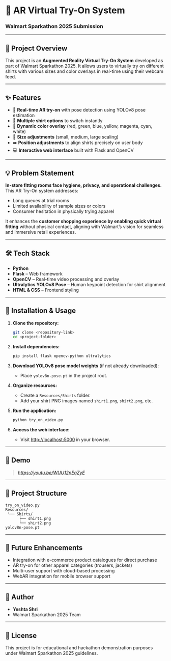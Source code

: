 # 👕 AR Virtual Try-On System

### Walmart Sparkathon 2025 Submission

---

## 🚀 Project Overview

This project is an **Augmented Reality Virtual Try-On System** developed as part of Walmart Sparkathon 2025. It allows users to virtually try on different shirts with various sizes and color overlays in real-time using their webcam feed.

---

## ✨ Features

* 🔴 **Real-time AR try-on** with pose detection using YOLOv8 pose estimation
* 👕 **Multiple shirt options** to switch instantly
* 🎨 **Dynamic color overlay** (red, green, blue, yellow, magenta, cyan, white)
* 📏 **Size adjustments** (small, medium, large scaling)
* ➡️ **Position adjustments** to align shirts precisely on user body
* 💻 **Interactive web interface** built with Flask and OpenCV

---

## 💡 Problem Statement

**In-store fitting rooms face hygiene, privacy, and operational challenges.**
This AR Try-On system addresses:

* Long queues at trial rooms
* Limited availability of sample sizes or colors
* Consumer hesitation in physically trying apparel

It enhances the **customer shopping experience by enabling quick virtual fitting** without physical contact, aligning with Walmart’s vision for seamless and immersive retail experiences.

---

## 🛠️ Tech Stack

* **Python**
* **Flask** – Web framework
* **OpenCV** – Real-time video processing and overlay
* **Ultralytics YOLOv8 Pose** – Human keypoint detection for shirt alignment
* **HTML & CSS** – Frontend styling

---

## 🔧 Installation & Usage

1. **Clone the repository:**

   ```bash
   git clone <repository-link>
   cd <project-folder>
   ```

2. **Install dependencies:**

   ```bash
   pip install flask opencv-python ultralytics
   ```

3. **Download YOLOv8 pose model weights** (if not already downloaded):

   * Place `yolov8n-pose.pt` in the project root.

4. **Organize resources:**

   * Create a `Resources/Shirts` folder.
   * Add your shirt PNG images named `shirt1.png`, `shirt2.png`, etc.

5. **Run the application:**

   ```bash
   python try_on_video.py
   ```

6. **Access the web interface:**

   * Visit [http://localhost:5000](http://localhost:5000) in your browser.

---

## 🎥 Demo

> *https://youtu.be/WUU12pEqZyE*

---

## 📝 Project Structure

```
try_on_video.py
Resources/
 └── Shirts/
      ├── shirt1.png
      └── shirt2.png
yolov8n-pose.pt
```

---

## 🧠 Future Enhancements

* Integration with e-commerce product catalogues for direct purchase
* AR try-on for other apparel categories (trousers, jackets)
* Multi-user support with cloud-based processing
* WebAR integration for mobile browser support

---

## 👤 Author

* **Yeshta Shri**
* Walmart Sparkathon 2025 Team

---

## 📄 License

This project is for educational and hackathon demonstration purposes under Walmart Sparkathon 2025 guidelines.




